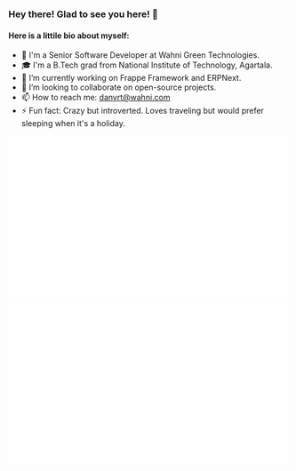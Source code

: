 ### Hey there! Glad to see you here! 👋
#### Here is a littile bio about myself:
- 👔 I'm a Senior Software Developer at Wahni Green Technologies.
- 🎓 I'm a B.Tech grad from National Institute of Technology, Agartala.
- 🔭 I’m currently working on Frappe Framework and ERPNext.
- 👯 I’m looking to collaborate on open-source projects.
- 📫 How to reach me: danyrt@wahni.com
- ⚡ Fun fact: Crazy but introverted. Loves traveling but would prefer sleeping when it's a holiday.

![](https://github.com/rtdany10/github-stats/blob/master/generated/overview.svg)
![](https://github.com/rtdany10/github-stats/blob/master/generated/languages.svg)
